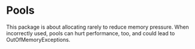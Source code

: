 # Pools

This package is about allocating rarely to reduce memory pressure.
When incorrectly used, pools can hurt performance, too,
and could lead to OutOfMemoryExceptions.